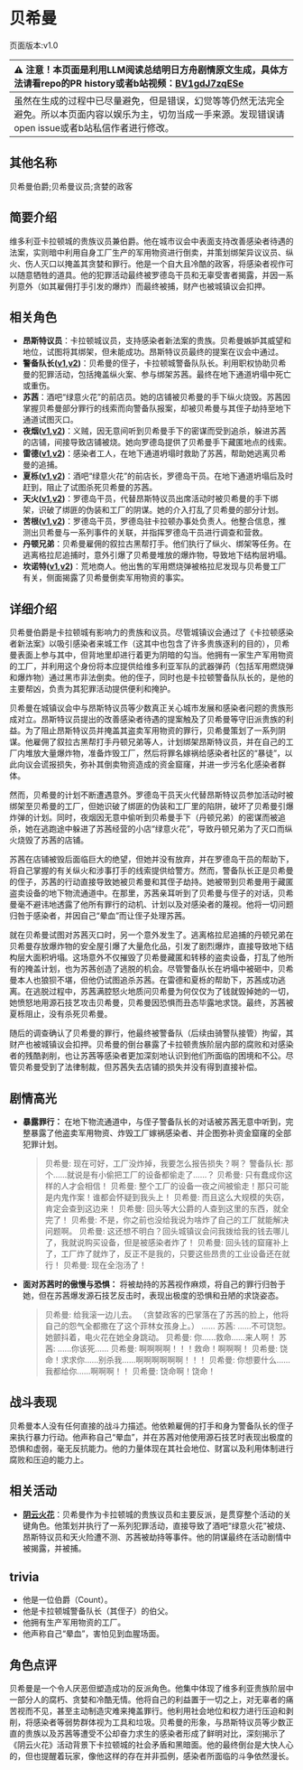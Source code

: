 # 贝希曼
页面版本:v1.0
 

| :warning: 注意！本页面是利用LLM阅读总结明日方舟剧情原文生成，具体方法请看repo的PR history或者b站视频：[BV1gdJ7zqESe](https://www.bilibili.com/video/BV1gdJ7zqESe/)         |
|:----------------------------|
| 虽然在生成的过程中已尽量避免，但是错误，幻觉等等仍然无法完全避免。所以本页面内容以娱乐为主，切勿当成一手来源。发现错误请open issue或者b站私信作者进行修改。|



## 其他名称
贝希曼伯爵;贝希曼议员;贪婪的政客
## 简要介绍
维多利亚卡拉顿城的贵族议员兼伯爵。他在城市议会中表面支持改善感染者待遇的法案，实则暗中利用自身工厂生产的军用物资进行倒卖，并策划绑架异议议员、纵火、伤人灭口以掩盖其贪婪和罪行。他是一个自大且冷酷的政客，将感染者视作可以随意牺牲的道具。他的犯罪活动最终被罗德岛干员和无辜受害者揭露，并因一系列意外（如其雇佣打手引发的爆炸）而最终被捕，财产也被城镇议会扣押。
## 相关角色
-   **昂斯特议员**：卡拉顿城议员，支持感染者新法案的贵族。贝希曼嫉妒其威望和地位，试图将其绑架，但未能成功。昂斯特议员最终的提案在议会中通过。
-   **警备队长([v1](extended_char_jing_bei_dui_zhang.md),[v2](../char_v3/extended_char_jing_bei_dui_zhang.md))**：贝希曼的侄子，卡拉顿城警备队队长。利用职权协助贝希曼的犯罪活动，包括掩盖纵火案、参与绑架苏茜。最终在地下通道坍塌中死亡或重伤。
-   **苏茜**：酒吧“绿意火花”的前店员。她的店铺被贝希曼的手下纵火烧毁。苏茜因掌握贝希曼部分罪行的线索而向警备队报案，却被贝希曼与其侄子劫持至地下通道试图灭口。
-   **夜烟([v1](char_141_nights.md),[v2](../char_v3/char_141_nights.md))**：义贼，因无意间听到贝希曼手下的密谋而受到追杀，躲进苏茜的店铺，间接导致店铺被烧。她向罗德岛提供了贝希曼手下藏匿地点的线索。
-   **雷德([v1](extended_char_lei_de.md),[v2](../char_v3/extended_char_lei_de.md))**：感染者工人，在地下通道坍塌时救助了苏茜，帮助她逃离贝希曼的追捕。
-   **夏栎([v1](char_492_quercu.md),[v2](../char_v3/char_492_quercu.md))**：酒吧“绿意火花”的前店长，罗德岛干员。在地下通道坍塌后及时赶到，阻止了试图杀死贝希曼的苏茜。
-   **天火([v1](char_166_skfire.md),[v2](../char_v3/char_166_skfire.md))**：罗德岛干员，代替昂斯特议员出席活动时被贝希曼的手下绑架，识破了绑匪的伪装和工厂的阴谋。她的介入打乱了贝希曼的部分计划。
-   **苦根([v1](extended_char_ku_gen.md),[v2](../char_v3/extended_char_ku_gen.md))**：罗德岛干员，罗德岛驻卡拉顿办事处负责人。他整合信息，推测出贝希曼与一系列事件的关联，并指挥罗德岛干员进行调查和营救。
-   **丹顿兄弟**：贝希曼雇佣的叙拉古黑帮打手。他们执行了纵火、绑架等任务。在逃离格拉尼追捕时，意外引爆了贝希曼堆放的爆炸物，导致地下结构层坍塌。
-   **坎诺特([v1](extended_char_kan_nuo_te.md),[v2](../char_v3/extended_char_kan_nuo_te.md))**：荒地商人。他出售的军用燃烧弹被格拉尼发现与贝希曼工厂有关，侧面揭露了贝希曼倒卖军用物资的事实。
## 详细介绍
贝希曼伯爵是卡拉顿城有影响力的贵族和议员。尽管城镇议会通过了《卡拉顿感染者新法案》以吸引感染者来城工作（这其中也包含了许多贵族逐利的目的），贝希曼表面上参与其中，但背地里却进行着更为阴暗的勾当。他拥有一家生产军用物资的工厂，并利用这个身份将本应提供给维多利亚军队的武器弹药（包括军用燃烧弹和爆炸物）通过黑市非法倒卖。他的侄子，同时也是卡拉顿警备队队长的，是他的主要帮凶，负责为其犯罪活动提供便利和掩护。

贝希曼在城镇议会中与昂斯特议员等少数真正关心城市发展和感染者问题的贵族形成对立。昂斯特议员提出的改善感染者待遇的提案触及了贝希曼等守旧派贵族的利益。为了阻止昂斯特议员并掩盖其盗卖军用物资的罪行，贝希曼策划了一系列阴谋。他雇佣了叙拉古黑帮打手丹顿兄弟等人，计划绑架昂斯特议员，并在自己的工厂内堆放大量爆炸物，准备炸毁工厂，然后将罪名嫁祸给感染者社区的“暴徒”，以此向议会谎报损失，弥补其倒卖物资造成的资金窟窿，并进一步污名化感染者群体。

然而，贝希曼的计划不断遭遇意外。罗德岛干员天火代替昂斯特议员参加活动时被绑架至贝希曼的工厂，但她识破了绑匪的伪装和工厂里的陷阱，破坏了贝希曼引爆炸弹的计划。同时，夜烟因无意中偷听到贝希曼手下（丹顿兄弟）的密谋而被追杀，她在逃跑途中躲进了苏茜经营的小店“绿意火花”，导致丹顿兄弟为了灭口而纵火烧毁了苏茜的店铺。

苏茜在店铺被毁后面临巨大的绝望，但她并没有放弃，并在罗德岛干员的帮助下，将自己掌握的有关纵火和涉事打手的线索提供给警方。然而，警备队长正是贝希曼的侄子，苏茜的行动直接导致她被贝希曼和其侄子劫持。她被带到贝希曼用于藏匿盗卖设备的地下物流通道中。在那里，苏茜亲耳听到了贝希曼与侄子的对话，贝希曼毫不避讳地透露了他所有罪行的动机、计划以及对感染者的蔑视。他将一切问题归咎于感染者，并因自己“晕血”而让侄子处理苏茜。

就在贝希曼试图对苏茜灭口时，另一个意外发生了。逃离格拉尼追捕的丹顿兄弟在贝希曼存放爆炸物的安全屋引爆了大量危化品，引发了剧烈爆炸，直接导致地下结构层大面积坍塌。这场意外不仅摧毁了贝希曼藏匿和转移的盗卖设备，打乱了他所有的掩盖计划，也为苏茜创造了逃脱的机会。尽管警备队长在坍塌中被砸中，贝希曼本人也狼狈不堪，但他仍试图追杀苏茜。在雷德和夏栎的帮助下，苏茜成功逃离。在逃脱过程中，苏茜满腔怒火地质问贝希曼为何仅仅为了钱就毁掉她的一切，她愤怒地用源石技艺攻击贝希曼，贝希曼因恐惧而丑态毕露地求饶。最终，苏茜被夏栎阻止，没有杀死贝希曼。

随后的调查确认了贝希曼的罪行，他最终被警备队（后续由骑警队接管）拘留，其财产也被城镇议会扣押。贝希曼的倒台暴露了卡拉顿贵族阶层内部的腐败和对感染者的残酷剥削，也让苏茜等感染者更加深刻地认识到他们所面临的困境和不公。尽管贝希曼受到了法律制裁，但苏茜失去店铺的损失并没有得到直接补偿。
## 剧情高光
*   **暴露罪行：** 在地下物流通道中，与侄子警备队长的对话被苏茜无意中听到，完整暴露了他盗卖军用物资、炸毁工厂嫁祸感染者、并企图弥补资金窟窿的全部犯罪计划。
    > 贝希曼: 现在可好，工厂没炸掉，我要怎么报告损失？啊？
    > 警备队长: 那个......就说是有小偷把工厂的设备都偷走了......？
    > 贝希曼: 只有蠢成你这样的人才会相信！
    > 贝希曼: 整个工厂的设备一夜之间被偷走！那只可能是内鬼作案！谁都会怀疑到我头上！
    > 贝希曼: 而且这么大规模的失窃，肯定会查到这边来！
    > 贝希曼: 回头等大公爵的人查到这里的东西，就全完了！
    > 贝希曼: 不是，你之前也没给我说为啥炸了自己的工厂就能解决问题啊。
    > 贝希曼: 这还想不明白？回头城镇议会问我拨给我的钱去哪儿了，我就说购买设备，但是被感染者炸了！
    > 贝希曼: 回头钱的窟窿补上了，工厂炸了就炸了，反正不是我的，只要这些昂贵的工业设备还在就行！
    > 贝希曼: 现在全泡汤了！
*   **面对苏茜时的傲慢与恐惧：** 将被劫持的苏茜视作麻烦，将自己的罪行归咎于她，但在苏茜爆发源石技艺反击时，表现出极度的恐惧和丑陋的求饶姿态。
    > 贝希曼: 给我滚一边儿去。
    > （贪婪政客的巴掌落在了苏茜的脸上，他将自己的怨气全都撒在了这个菲林女孩身上。）
    > ......
    > 苏茜: ......不可饶恕。
    > 她颤抖着，电火花在她全身跳动。
    > 贝希曼: 你......救命......来人啊！
    > 苏茜: ......你该死......
    > 贝希曼: 啊啊啊啊！！！救命！啊啊啊！
    > 贝希曼: 饶命！求求你......别杀我......啊啊啊啊啊啊！！！
    > 贝希曼: 你想要什么......我都给你......啊啊啊！！
    > 贝希曼: 饶命啊！饶命！
## 战斗表现
贝希曼本人没有任何直接的战斗力描述。他依赖雇佣的打手和身为警备队长的侄子来执行暴力行动。他声称自己“晕血”，并在苏茜对他使用源石技艺时表现出极度的恐惧和虚弱，毫无反抗能力。他的力量体现在其社会地位、财富以及利用体制进行腐败和压迫的能力上。
## 相关活动
-   **[阴云火花](../stories/act10mini.md)**：贝希曼作为卡拉顿城的贵族议员和主要反派，是贯穿整个活动的关键角色。他策划并执行了一系列犯罪活动，直接导致了酒吧“绿意火花”被烧、昂斯特议员和天火险遭不测、苏茜被劫持等事件。他的阴谋最终在活动剧情中被揭露，并被捕。
## trivia
*   他是一位伯爵（Count）。
*   他是卡拉顿城警备队长（其侄子）的伯父。
*   他拥有生产军用物资的工厂。
*   他声称自己“晕血”，害怕见到血腥场面。
## 角色点评
贝希曼是一个令人厌恶但塑造成功的反派角色。他集中体现了维多利亚贵族阶层中一部分人的腐朽、贪婪和冷酷无情。他将自己的利益置于一切之上，对无辜者的痛苦视而不见，甚至主动制造灾难来掩盖罪行。他利用社会地位和权力进行压迫和剥削，将感染者等弱势群体视为工具和垃圾。贝希曼的形象，与昂斯特议员等少数正直的贵族以及苏茜等遭受不公却奋力求生的感染者形成了鲜明对比，深刻揭示了《阴云火花》活动背景下卡拉顿城的社会矛盾和黑暗面。他的最终倒台是大快人心的，但也提醒着玩家，像他这样的存在并非孤例，感染者所面临的斗争依然漫长。